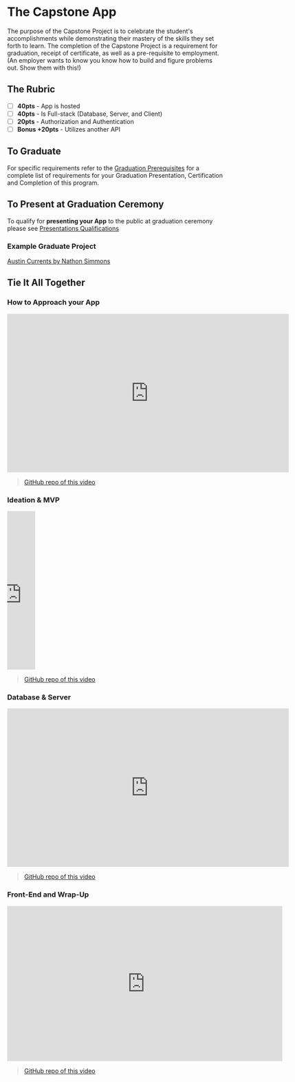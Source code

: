 # The Capstone App

The purpose of the Capstone Project is to celebrate the student's accomplishments while demonstrating their mastery of the skills they set forth to learn. The completion of the Capstone Project is a requirement for graduation, receipt of certificate, as well as a pre-requisite to employment. (An employer wants to know you know how to build and figure problems out. Show them with this!)

## The Rubric

- [ ] **40pts** - App is hosted
- [ ] **40pts** - Is Full-stack (Database, Server, and Client)
- [ ] **20pts** - Authorization and Authentication
- [ ] **Bonus +20pts** - Utilizes another API

## To Graduate

For specific requirements refer to the [Graduation Prerequisites](./../additionalResources/graduationPrerequisites.md) for a complete list of requirements for your Graduation Presentation, Certification and Completion of this program.

## To Present at Graduation Ceremony

To qualify for **presenting your App** to the public at graduation ceremony please see [Presentations Qualifications](./../additionalResources/presentationsQualifications.md)

### Example Graduate Project

[Austin Currents by Nathon Simmons](http://www.austincurrents.com/)

## Tie It All Together

### How to Approach your App

<!-- ! Video Content: Clayton@ACA - Tie It All Together: Overview 411.4.5.1 -->
<iframe src="https://player.vimeo.com/video/496108615?color=2565EF&byline=0&portrait=0" width="655" height="368" frameborder="0" allow="autoplay; fullscreen" allowfullscreen></iframe>

> [GitHub repo of this video](https://github.com/AustinCodingAcademy/tie-it-all-together)

### Ideation & MVP

<!-- TODO The video on Vimeo needs to be edited so the opening frame matches the content -->
<!-- ! Video Content: Clayton@ACA - Tie It All Together: Ideation & MVP  411.4.5.2 -->
<iframe src="https://player.vimeo.com/video/496118730?color=2565EF&byline=0&portrait=0" width="65" height="368" frameborder="0" allow="autoplay; fullscreen" allowfullscreen></iframe>

> [GitHub repo of this video](https://github.com/AustinCodingAcademy/tie-it-all-together)

### Database & Server

<!-- ! Video Content: Clayton@ACA - Tie It All Together: DB & Sever 411.4.5.3 -->
<iframe src="https://player.vimeo.com/video/496128288?color=2565EF&byline=0&portrait=0" width="655" height="368" frameborder="0" allow="autoplay; fullscreen" allowfullscreen></iframe>

> [GitHub repo of this video](https://github.com/AustinCodingAcademy/tie-it-all-together)

### Front-End and Wrap-Up

<!-- ! Video Content: Clayton@ACA - Tie It All Together: Front-End and Wrap-Up  411.4.5.4 -->
<iframe src="https://player.vimeo.com/video/496138429?color=2565EF&byline=0&portrait=0" width="640" height="360" frameborder="0" allow="autoplay; fullscreen" allowfullscreen></iframe>

> [GitHub repo of this video](https://github.com/AustinCodingAcademy/tie-it-all-together)